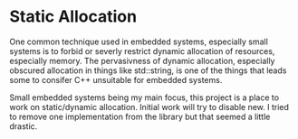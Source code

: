 # Static Allocation

One common technique used in embedded systems, especially small systems is to
forbid or severly restrict dynamic allocation of resources, especially memory.
The pervasivness of dynamic allocation, especially obscured allocation in things
like std::string, is one of the things that leads some to consifer C++
unsuitable for embedded systems.

Small embedded systems being my main focus, this project is a place to work on
static/dynamic allocation. Initial work will try to disable new. I tried to
remove one implementation from the library but that seemed a little drastic.

